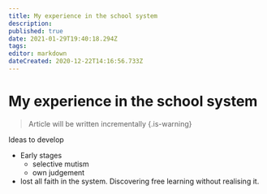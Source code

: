```yaml
---
title: My experience in the school system
description: 
published: true
date: 2021-01-29T19:40:18.294Z
tags: 
editor: markdown
dateCreated: 2020-12-22T14:16:56.733Z
---
```


# My experience in the school system
> Article will be written incrementally
{.is-warning}

Ideas to develop
- Early stages
	- selective mutism
 	- own judgement
-  lost all faith in the system. Discovering free learning without realising it.